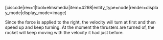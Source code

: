[ciscode|rev=1|tool=elmsmedia|item=4298|entity_type=node|render=display_mode|display_mode=image]

Since the force is applied to the right, the velocity will turn at first and then speed up and keep turning. At the moment the thrusters are turned of, the rocket will keep moving with the velocity it had just before. 